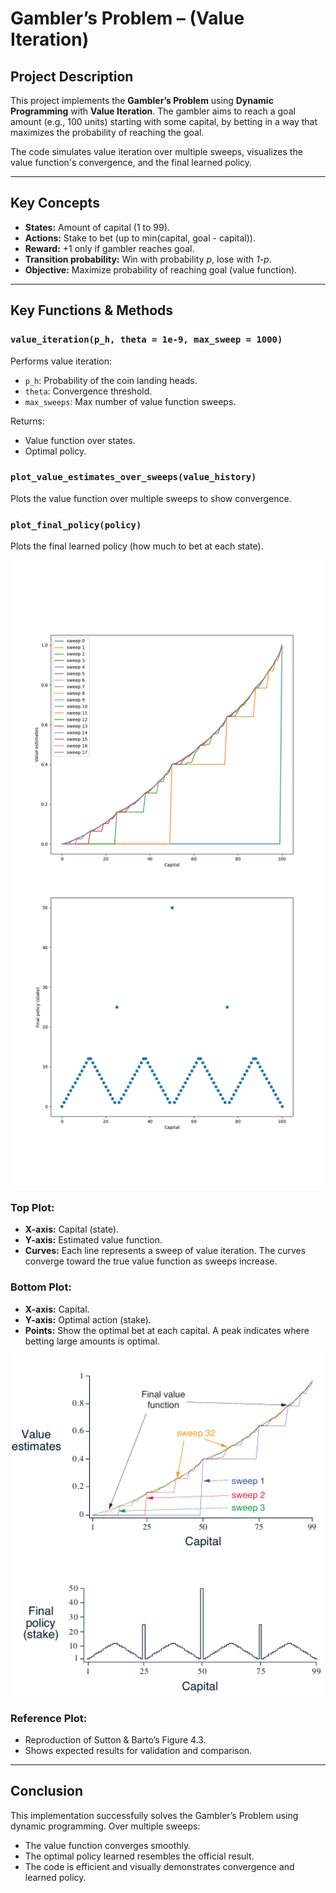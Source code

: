 # Gambler’s Problem – (Value Iteration)

## Project Description

This project implements the **Gambler’s Problem** using **Dynamic Programming** with **Value Iteration**. The gambler aims to reach a goal amount (e.g., 100 units) starting with some capital, by betting in a way that maximizes the probability of reaching the goal. 

The code simulates value iteration over multiple sweeps, visualizes the value function's convergence, and the final learned policy.

---

## Key Concepts

- **States:** Amount of capital (1 to 99).
- **Actions:** Stake to bet (up to min(capital, goal - capital)).
- **Reward:** +1 only if gambler reaches goal.
- **Transition probability:** Win with probability *p*, lose with *1-p*.
- **Objective:** Maximize probability of reaching goal (value function).

---

## Key Functions & Methods

### `value_iteration(p_h, theta = 1e-9, max_sweep = 1000)`
Performs value iteration:
- `p_h`: Probability of the coin landing heads.
- `theta`: Convergence threshold.
- `max_sweeps`: Max number of value function sweeps.

Returns:
- Value function over states.
- Optimal policy.

### `plot_value_estimates_over_sweeps(value_history)`
Plots the value function over multiple sweeps to show convergence.

### `plot_final_policy(policy)`
Plots the final learned policy (how much to bet at each state).

<p align="center">
  <img src="https://github.com/MariHovhannisyan/ReinforcementLearning/blob/master/gambler-problem/generated_images/figure_4_3.png" width="500">
</p>

### Top Plot:
- **X-axis:** Capital (state).
- **Y-axis:** Estimated value function.
- **Curves:** Each line represents a sweep of value iteration. The curves converge toward the true value function as sweeps increase.

### Bottom Plot:
- **X-axis:** Capital.
- **Y-axis:** Optimal action (stake).
- **Points:** Show the optimal bet at each capital. A peak indicates where betting large amounts is optimal.

<p align="center">
  <img src="https://github.com/MariHovhannisyan/ReinforcementLearning/blob/master/gambler-problem/book_images/Figure_4_3.PNG" width="500">
</p>

### Reference Plot:
- Reproduction of Sutton & Barto’s Figure 4.3.
- Shows expected results for validation and comparison.

---

## Conclusion

This implementation successfully solves the Gambler’s Problem using dynamic programming. Over multiple sweeps:
- The value function converges smoothly.
- The optimal policy learned resembles the official result.
- The code is efficient and visually demonstrates convergence and learned policy.
